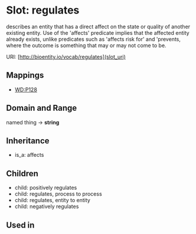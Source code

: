 # Slot: regulates


describes an entity that has a direct affect on the state or quality of another existing entity. Use of the 'affects' predicate implies that the affected entity already exists, unlike predicates such as 'affects risk for' and 'prevents, where the outcome is something that may or may not come to be.

URI: [http://bioentity.io/vocab/regulates](slot_uri)
## Mappings

 * [WD:P128](http://purl.obolibrary.org/obo/WD_P128)
## Domain and Range

named thing -> **string**
## Inheritance

 *  is_a: affects
## Children

 *  child: positively regulates
 *  child: regulates, process to process
 *  child: regulates, entity to entity
 *  child: negatively regulates
## Used in

